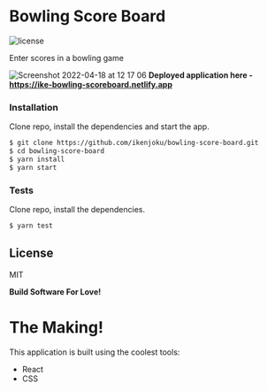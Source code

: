 # Bowling Score Board

![license](https://img.shields.io/github/license/mashape/apistatus.svg)

Enter scores in a bowling game

![Screenshot 2022-04-18 at 12 17 06](https://user-images.githubusercontent.com/32720508/163736460-f831b639-1c79-4d5f-a835-9365636393b2.png)
**Deployed application here - https://ike-bowling-scoreboard.netlify.app**
### Installation

Clone repo, install the dependencies and start the app.

```sh
$ git clone https://github.com/ikenjoku/bowling-score-board.git
$ cd bowling-score-board
$ yarn install
$ yarn start
```
### Tests

Clone repo, install the dependencies.

```sh
$ yarn test
```

License
----

MIT


**Build Software For Love!**


# The Making!
This application is built using the coolest tools:
  - React
  - CSS
